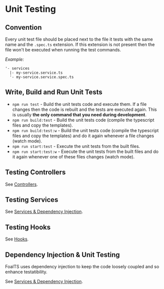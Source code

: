 # Unit Testing

## Convention

Every unit test file should be placed next to the file it tests with the same name and the `.spec.ts` extension. If this extension is not present then the file won't be executed when running the test commands.

_Example:_

```text
'- services
  |- my-service.service.ts
  '- my-service.service.spec.ts
```

## Write, Build and Run Unit Tests

* `npm run test` - Build the unit tests code and execute them. If a file changes then the code is rebuilt and the tests are executed again. This is usually **the only command that you need during development**.
* `npm run build:test` - Build the unit tests code \(compile the typescript files and copy the templates\).
* `npm run build:test:w` - Build the unit tests code \(compile the typescript files and copy the templates\) and do it again whenever a file changes \(watch mode\).
* `npm run start:test` - Execute the unit tests from the built files.
* `npm run start:test:w` - Execute the unit tests from the built files and do it again whenever one of these files changes \(watch mode\).

## Testing Controllers

See [Controllers](../architecture/controllers.md).

## Testing Services

See [Services & Dependency Injection](../architecture/services-and-dependency-injection.md).

## Testing Hooks

See [Hooks](../architecture/hooks.md).

## Dependency Injection & Unit Testing

FoalTS uses dependency injection to keep the code loosely coupled and so enhance testatibility.

See [Services & Dependency Injection](../architecture/services-and-dependency-injection.md).

